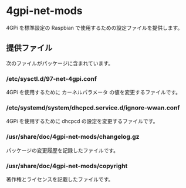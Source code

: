 4gpi-net-mods
=============

4GPi を標準設定の Raspbian で使用するための設定ファイルを提供します。

## 提供ファイル
次のファイルがパッケージに含まれています。

### /etc/sysctl.d/97-net-4gpi.conf
4GPi を使用するために カーネルパラメータ の値を変更するファイルです。

### /etc/systemd/system/dhcpcd.service.d/ignore-wwan.conf
4GPi を使用するために dhcpcd の設定を変更するファイルです。

### /usr/share/doc/4gpi-net-mods/changelog.gz
パッケージの変更履歴を記録したファイルです。

### /usr/share/doc/4gpi-net-mods/copyright
著作権とライセンスを記載したファイルです。
